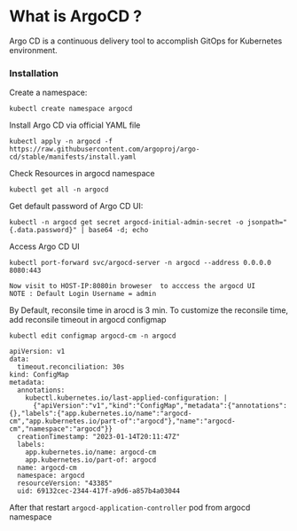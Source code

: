 # What is ArgoCD ?
Argo CD is a continuous delivery tool to accomplish GitOps for Kubernetes environment.

### Installation
Create a namespace:

``` 
kubectl create namespace argocd 
```
Install Argo CD via official YAML file

```
kubectl apply -n argocd -f https://raw.githubusercontent.com/argoproj/argo-cd/stable/manifests/install.yaml
```

Check Resources in argocd namespace

```
kubectl get all -n argocd
```

Get default password of Argo CD UI:

```
kubectl -n argocd get secret argocd-initial-admin-secret -o jsonpath="{.data.password}" | base64 -d; echo
```
Access Argo CD UI

```
kubectl port-forward svc/argocd-server -n argocd --address 0.0.0.0  8080:443
```
`Now visit to HOST-IP:8080in broweser  to acccess the argocd UI` <br>
`NOTE : Default Login Username = admin`

By Default, reconsile time in arocd is 3 min.
To customize the reconsile time, add reconsile  timeout in argocd configmap
<br>

```
kubectl edit configmap argocd-cm -n argocd
```
```
apiVersion: v1
data:
  timeout.reconciliation: 30s
kind: ConfigMap
metadata:
  annotations:
    kubectl.kubernetes.io/last-applied-configuration: |
      {"apiVersion":"v1","kind":"ConfigMap","metadata":{"annotations":{},"labels":{"app.kubernetes.io/name":"argocd-cm","app.kubernetes.io/part-of":"argocd"},"name":"argocd-cm","namespace":"argocd"}}
  creationTimestamp: "2023-01-14T20:11:47Z"
  labels:
    app.kubernetes.io/name: argocd-cm
    app.kubernetes.io/part-of: argocd
  name: argocd-cm
  namespace: argocd
  resourceVersion: "43385"
  uid: 69132cec-2344-417f-a9d6-a857b4a03044

```

After that restart `argocd-application-controller`  pod  from argocd namespace

